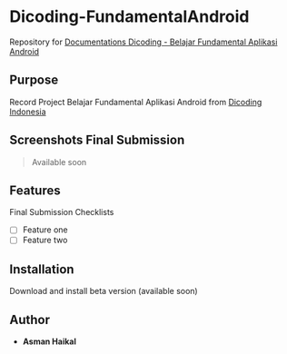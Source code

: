 # Dicoding-FundamentalAndroid
Repository for [Documentations Dicoding - Belajar Fundamental Aplikasi Android](https://www.dicoding.com/academies/14)

## Purpose
Record Project Belajar Fundamental Aplikasi Android from [Dicoding Indonesia](https://www.dicoding.com/)

## Screenshots Final Submission
> Available soon

## Features
Final Submission Checklists
- [ ] Feature one
- [ ] Feature two

## Installation
Download and install beta version (available soon)

## Author
- **Asman Haikal**
